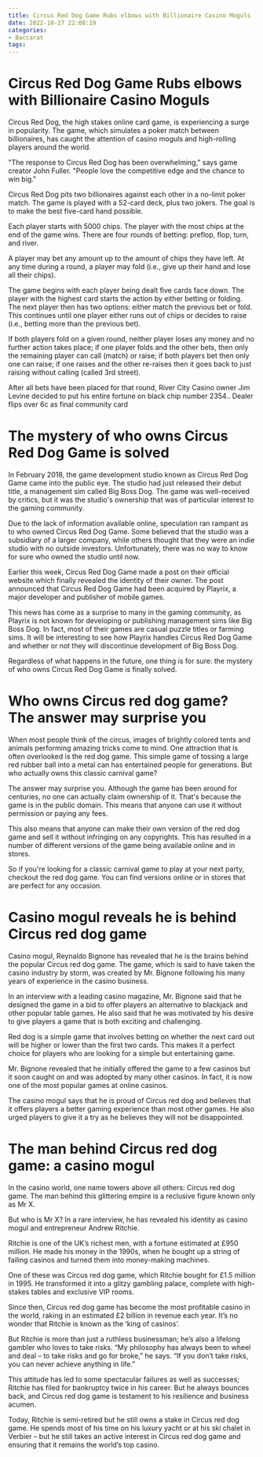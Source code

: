 ```yaml
---
title: Circus Red Dog Game Rubs elbows with Billionaire Casino Moguls
date: 2022-10-27 22:08:19
categories:
- Baccarat
tags:
---
```



#  Circus Red Dog Game Rubs elbows with Billionaire Casino Moguls

Circus Red Dog, the high stakes online card game, is experiencing a surge in popularity. The game, which simulates a poker match between billionaires, has caught the attention of casino moguls and high-rolling players around the world.

"The response to Circus Red Dog has been overwhelming," says game creator John Fuller. "People love the competitive edge and the chance to win big."

Circus Red Dog pits two billionaires against each other in a no-limit poker match. The game is played with a 52-card deck, plus two jokers. The goal is to make the best five-card hand possible.

Each player starts with 5000 chips. The player with the most chips at the end of the game wins. There are four rounds of betting: preflop, flop, turn, and river.

A player may bet any amount up to the amount of chips they have left. At any time during a round, a player may fold (i.e., give up their hand and lose all their chips).

The game begins with each player being dealt five cards face down. The player with the highest card starts the action by either betting or folding. The next player then has two options: either match the previous bet or fold. This continues until one player either runs out of chips or decides to raise (i.e., betting more than the previous bet).

If both players fold on a given round, neither player loses any money and no further action takes place; if one player folds and the other bets, then only the remaining player can call (match) or raise; if both players bet then only one can raise; if one raises and the other re-raises then it goes back to just raising without calling (called 3rd street). 


After all bets have been placed for that round, River City Casino owner Jim Levine decided to put his entire fortune on black chip number 2354.. Dealer flips over 6c as final community card 

 





















#  The mystery of who owns Circus Red Dog Game is solved

In February 2018, the game development studio known as Circus Red Dog Game came into the public eye. The studio had just released their debut title, a management sim called Big Boss Dog. The game was well-received by critics, but it was the studio's ownership that was of particular interest to the gaming community.

Due to the lack of information available online, speculation ran rampant as to who owned Circus Red Dog Game. Some believed that the studio was a subsidiary of a larger company, while others thought that they were an indie studio with no outside investors. Unfortunately, there was no way to know for sure who owned the studio until now.

Earlier this week, Circus Red Dog Game made a post on their official website which finally revealed the identity of their owner. The post announced that Circus Red Dog Game had been acquired by Playrix, a major developer and publisher of mobile games.

This news has come as a surprise to many in the gaming community, as Playrix is not known for developing or publishing management sims like Big Boss Dog. In fact, most of their games are casual puzzle titles or farming sims. It will be interesting to see how Playrix handles Circus Red Dog Game and whether or not they will discontinue development of Big Boss Dog.

Regardless of what happens in the future, one thing is for sure: the mystery of who owns Circus Red Dog Game is finally solved.

#  Who owns Circus red dog game? The answer may surprise you

When most people think of the circus, images of brightly colored tents and animals performing amazing tricks come to mind. One attraction that is often overlooked is the red dog game. This simple game of tossing a large red rubber ball into a metal can has entertained people for generations. But who actually owns this classic carnival game?

The answer may surprise you. Although the game has been around for centuries, no one can actually claim ownership of it. That's because the game is in the public domain. This means that anyone can use it without permission or paying any fees.

This also means that anyone can make their own version of the red dog game and sell it without infringing on any copyrights. This has resulted in a number of different versions of the game being available online and in stores.

So if you're looking for a classic carnival game to play at your next party, checkout the red dog game. You can find versions online or in stores that are perfect for any occasion.

#  Casino mogul reveals he is behind Circus red dog game

Casino mogul, Reynaldo Bignone has revealed that he is the brains behind the popular Circus red dog game. The game, which is said to have taken the casino industry by storm, was created by Mr. Bignone following his many years of experience in the casino business.

In an interview with a leading casino magazine, Mr. Bignone said that he designed the game in a bid to offer players an alternative to blackjack and other popular table games. He also said that he was motivated by his desire to give players a game that is both exciting and challenging.

Red dog is a simple game that involves betting on whether the next card out will be higher or lower than the first two cards. This makes it a perfect choice for players who are looking for a simple but entertaining game.

Mr. Bignone revealed that he initially offered the game to a few casinos but it soon caught on and was adopted by many other casinos. In fact, it is now one of the most popular games at online casinos.

The casino mogul says that he is proud of Circus red dog and believes that it offers players a better gaming experience than most other games. He also urged players to give it a try as he believes they will not be disappointed.

#  The man behind Circus red dog game: a casino mogul

In the casino world, one name towers above all others: Circus red dog game. The man behind this glittering empire is a reclusive figure known only as Mr X.

But who is Mr X? In a rare interview, he has revealed his identity as casino mogul and entrepreneur Andrew Ritchie.

Ritchie is one of the UK’s richest men, with a fortune estimated at £950 million. He made his money in the 1990s, when he bought up a string of failing casinos and turned them into money-making machines.

One of these was Circus red dog game, which Ritchie bought for £1.5 million in 1995. He transformed it into a glitzy gambling palace, complete with high-stakes tables and exclusive VIP rooms.

Since then, Circus red dog game has become the most profitable casino in the world, raking in an estimated £2 billion in revenue each year. It’s no wonder that Ritchie is known as the ‘king of casinos’.

But Ritchie is more than just a ruthless businessman; he’s also a lifelong gambler who loves to take risks. “My philosophy has always been to wheel and deal – to take risks and go for broke,” he says. “If you don’t take risks, you can never achieve anything in life.”

This attitude has led to some spectacular failures as well as successes; Ritchie has filed for bankruptcy twice in his career. But he always bounces back, and Circus red dog game is testament to his resilience and business acumen.

Today, Ritchie is semi-retired but he still owns a stake in Circus red dog game. He spends most of his time on his luxury yacht or at his ski chalet in Verbier – but he still takes an active interest in Circus red dog game and ensuring that it remains the world’s top casino.